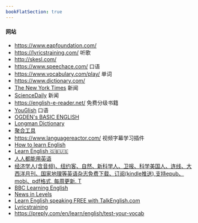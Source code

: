 ```yaml
---
bookFlatSection: true
---
```



#### 网站
- https://www.eapfoundation.com/
- https://lyricstraining.com/ 听歌
- http://skesl.com/
- https://www.speechace.com/ 口语
- https://www.vocabulary.com/play/ 单词
- https://www.dictionary.com/
- [The New York Times](https://www.nytimes.com/) 新闻
- [ScienceDaily](https://www.sciencedaily.com/news/) 新闻
- https://english-e-reader.net/ 免费分级书籍
- [YouGlish](https://youglish.com/) 口语
- [OGDEN's BASIC ENGLISH](http://ogden.basic-english.org/)
- [Longman Dictionary](https://www.ldoceonline.com/)
- [聚合工具](https://www.up-6.com/)
- https://www.languagereactor.com/ 视频字幕学习插件
- [How to learn English](https://www.antimoon.com/how/howtolearn.htm)
- [Learn English 🇬🇧🇺🇸](https://www.englishclub.com/learn-english.htm)
- [人人都能用英语](https://lixiaolai.com/#%2Feveryone-can-use-english%2F=)
- [经济学人(含音频)、纽约客、自然、新科学人、卫报、科学美国人、连线、大西洋月刊、国家地理等英语杂志免费下载、订阅(kindle推送),支持epub、mobi、pdf格式, 每周更新. T](https://github.com/hehonghui/the-economist-ebooks)
- [BBC Learning English](https://www.bbc.co.uk/learningenglish/)
- [News in Levels](https://www.newsinlevels.com/)
- [Learn English speaking FREE with TalkEnglish.com](https://www.talkenglish.com/)
- [Lyricstraining](https://lyricstraining.com/)
- https://preply.com/en/learn/english/test-your-vocab